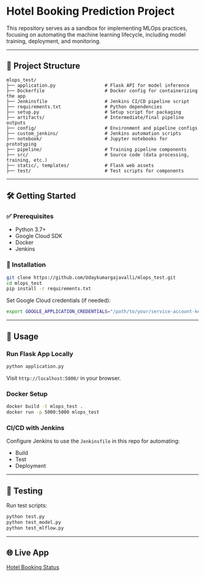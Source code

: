 # Hotel Booking Prediction Project

This repository serves as a sandbox for implementing MLOps practices, focusing on automating the machine learning lifecycle, including model training, deployment, and monitoring.

---

## 📁 Project Structure

```
mlops_test/
├── application.py                  # Flask API for model inference
├── Dockerfile                      # Docker config for containerizing the app
├── Jenkinsfile                     # Jenkins CI/CD pipeline script
├── requirements.txt                # Python dependencies
├── setup.py                        # Setup script for packaging
├── artifacts/                      # Intermediate/final pipeline outputs
├── config/                         # Environment and pipeline configs
├── custom_jenkins/                 # Jenkins automation scripts
├── notebook/                       # Jupyter notebooks for prototyping
├── pipeline/                       # Training pipeline components
├── src/                            # Source code (data processing, training, etc.)
├── static/, templates/             # Flask web assets
├── test/                           # Test scripts for components

```

---

## 🛠️ Getting Started

### ✅ Prerequisites

- Python 3.7+
- Google Cloud SDK
- Docker
- Jenkins

### 🔧 Installation

```bash
git clone https://github.com/Udaykumargajavalli/mlops_test.git
cd mlops_test
pip install -r requirements.txt
```

Set Google Cloud credentials (if needed):

```bash
export GOOGLE_APPLICATION_CREDENTIALS="/path/to/your/service-account-key.json"
```

---

## 🚀 Usage

### Run Flask App Locally

```bash
python application.py
```
Visit `http://localhost:5000/` in your browser.

### Docker Setup

```bash
docker build -t mlops_test .
docker run -p 5000:5000 mlops_test
```

### CI/CD with Jenkins

Configure Jenkins to use the `Jenkinsfile` in this repo for automating:
- Build
- Test
- Deployment

---

## 🧪 Testing

Run test scripts:

```bash
python test.py
python test_model.py
python test_mlflow.py
```

---

## 🌐 Live App

[Hotel Booking Status](https://mlopstest-749453970254.us-central1.run.app/)
